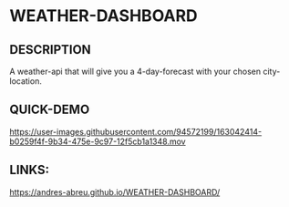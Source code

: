 # WEATHER-DASHBOARD

## DESCRIPTION
A weather-api that will give you a 4-day-forecast with your chosen city-location.

## QUICK-DEMO
https://user-images.githubusercontent.com/94572199/163042414-b0259f4f-9b34-475e-9c97-12f5cb1a1348.mov

## LINKS:
https://andres-abreu.github.io/WEATHER-DASHBOARD/
